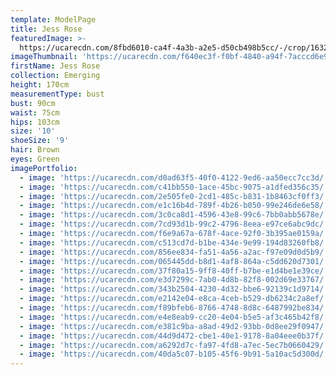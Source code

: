 ```yaml
---
template: ModelPage
title: Jess Rose
featuredImage: >-
  https://ucarecdn.com/8fbd6010-ca4f-4a3b-a2e5-d50cb498b5cc/-/crop/1632x1045/0,230/-/preview/
imageThumbnail: 'https://ucarecdn.com/f640ec3f-f0bf-4840-a94f-7acccd6e926a/'
firstName: Jess Rose
collection: Emerging
height: 170cm
measurementType: bust
bust: 90cm
waist: 75cm
hips: 103cm
size: '10'
shoeSize: '9'
hair: Brown
eyes: Green
imagePortfolio:
  - image: 'https://ucarecdn.com/d0ad63f5-40f0-4122-9ed6-aa50ecc7cc3d/'
  - image: 'https://ucarecdn.com/c41bb550-1ace-45bc-9075-a1dfed356c35/'
  - image: 'https://ucarecdn.com/2e505fe0-2cd1-485c-b831-1b8463cf0ff3/'
  - image: 'https://ucarecdn.com/e1c16b4d-789f-4b26-b050-99e246de6e58/'
  - image: 'https://ucarecdn.com/3c0ca8d1-4596-43e8-99c6-7bb0abb5678e/'
  - image: 'https://ucarecdn.com/7cd93d1b-99c2-4796-8eea-e97ce6abc9dc/'
  - image: 'https://ucarecdn.com/f6e9a67a-678f-4ace-92f0-3b395ae0159a/'
  - image: 'https://ucarecdn.com/c513cd7d-b1be-434e-9e99-194d83260fb8/'
  - image: 'https://ucarecdn.com/856ee834-fa51-4a56-a2ac-f97e09d0d5b9/'
  - image: 'https://ucarecdn.com/065445dd-b8d1-4af8-864a-c5dd620d7301/'
  - image: 'https://ucarecdn.com/37f80a15-9ff8-40ff-b7be-e1d4be1e39ce/'
  - image: 'https://ucarecdn.com/e3d7299c-7ab0-4d8b-82f8-002d69e33767/'
  - image: 'https://ucarecdn.com/343b2504-4230-4d32-bbe6-92139c1d9714/'
  - image: 'https://ucarecdn.com/e2142e04-e8ca-4ceb-b529-db6234c2a8ef/'
  - image: 'https://ucarecdn.com/f89bfeb6-8766-4748-8d8c-6487992be834/'
  - image: 'https://ucarecdn.com/e4e8eab9-cc20-4e04-b5e5-af3c465b42f8/'
  - image: 'https://ucarecdn.com/e381c9ba-a8ad-49d2-93bb-0d8ee29f0947/'
  - image: 'https://ucarecdn.com/44d9d472-cbe1-40e1-9178-8a04eee0b37f/'
  - image: 'https://ucarecdn.com/a6292d7c-fa97-4fd8-a7ec-5ec7b0660429/'
  - image: 'https://ucarecdn.com/40da5c07-b105-45f6-9b91-5a10ac5d300d/'
---
```


